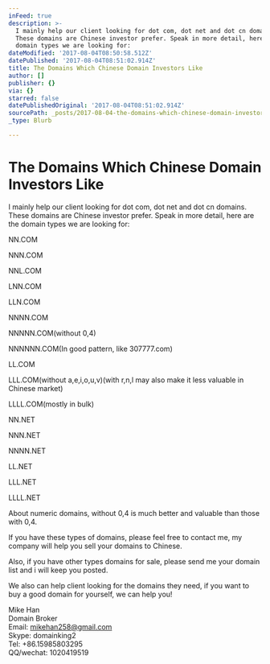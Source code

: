 ```yaml
---
inFeed: true
description: >-
  I mainly help our client looking for dot com, dot net and dot cn domains.
  These domains are Chinese investor prefer. Speak in more detail, here are the
  domain types we are looking for:
dateModified: '2017-08-04T08:50:58.512Z'
datePublished: '2017-08-04T08:51:02.914Z'
title: The Domains Which Chinese Domain Investors Like
author: []
publisher: {}
via: {}
starred: false
datePublishedOriginal: '2017-08-04T08:51:02.914Z'
sourcePath: _posts/2017-08-04-the-domains-which-chinese-domain-investors-like.md
_type: Blurb

---
```

# **The Domains Which Chinese Domain Investors Like**

I mainly help our client looking for dot com, dot net and dot cn domains. These domains are Chinese investor prefer. Speak in more detail, here are the domain types we are looking for:

NN.COM

NNN.COM

NNL.COM

LNN.COM

LLN.COM

NNNN.COM

NNNNN.COM(without 0,4)

NNNNNN.COM(In good pattern, like 307777.com)

LL.COM

LLL.COM(without a,e,i,o,u,v)(with r,n,l may also make it less valuable in Chinese market)

LLLL.COM(mostly in bulk)

NN.NET

NNN.NET

NNNN.NET

LL.NET

LLL.NET

LLLL.NET

About numeric domains, without 0,4 is much better and valuable than those with 0,4\. 

If you have these types of domains, please feel free to contact me, my company will help you sell your domains to Chinese. 

Also, if you have other types domains for sale, please send me your domain list and i will keep you posted.

We also can help client looking for the domains they need, if you want to buy a good domain for yourself, we can help you!

Mike Han  
Domain Broker  
Email: [mikehan258@gmail.com][0]  
Skype: domainking2  
Tel: +86.15985803295  
QQ/wechat: 1020419519

[0]: mailto:mikehan258@gmail.com "mailto:mikehan258@gmail.com"